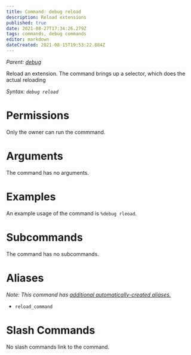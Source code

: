 ```yaml
---
title: Command: debug reload
description: Reload extensions
published: true
date: 2021-08-27T17:34:26.279Z
tags: commands, debug commands
editor: markdown
dateCreated: 2021-08-15T19:53:22.884Z
---
```


*Parent: [debug](/commands/debug)*

Reload an extension. The command brings up a selector, which does the actual reloading

*Syntax: `debug reload`*

# Permissions

Only the owner can run the commmand.

# Arguments

The command has no arguments.

# Examples

An example usage of the command is `%debug rleoad`.

# Subcommands

The command has no subcommands.

# Aliases

*Note: This command has [additional automatically-created aliases.](/glossary/alias#automatic-aliases)*

-   `reload_command`

# Slash Commands

No slash commands link to the command.